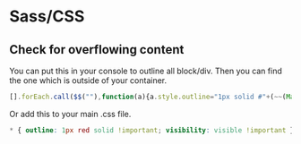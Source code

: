 # Sass/CSS

## Check for overflowing content

You can put this in your console to outline all block/div. Then you can find the one which is outside of your container.

```javascript
[].forEach.call($$(""),function(a){a.style.outline="1px solid #"+(~~(Math.random()(1<<24))).toString(16)})
```

Or add this to your main .css file.

```css
* { outline: 1px red solid !important; visibility: visible !important }
```
